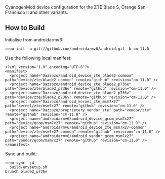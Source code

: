 CyanogenMod device configuration for the ZTE Blade S, Orange San Francisco II and other variants.

How to Build
---------------

Initialise from androidarmv6:

    repo init -u git://github.com/androidarmv6/android.git -b cm-11.0

Use the following local manifest:

    <?xml version="1.0" encoding="UTF-8"?>
    <manifest>
      <project name="Dazzozo/android_device_zte_blade2-common" path="device/zte/blade2-common" remote="github" revision="cm-11.0" />
      <project name="Dazzozo/android_device_zte_blade2_p736e" path="device/zte/blade2_p736e" remote="github" revision="cm-11.0" />
      <project name="Dazzozo/android_device_zte_blade2_p736v" path="device/zte/blade2_p736v" remote="github" revision="cm-11.0" />
      <project name="Dazzozo/android_kernel_zte_msm7x27" path="kernel/zte/msm7x27" remote="github" revision="cm-11.0" />
      <project name="Dazzozo/proprietary_vendor_zte" path="vendor/zte" remote="github" revision="cm-11.0" />
      <project name="androidarmv6/android_device_qcom_msm7x27" path="device/qcom/msm7x27" remote="github" revision="cm-11.0" />
      <project name="androidarmv6/android_device_zte_msm7x27-common" path="device/zte/msm7x27-common" remote="github" revision="cm-11.0" />
      <project name="androidarmv6/android_vendor_qcom_msm7x27" path="vendor/qcom/msm7x27" remote="github" revision="cm-11.0" />
    </manifest>

Sync and build:

    repo sync -j4
    . build/envsetup.sh
    brunch blade2_p736v
